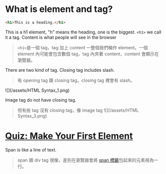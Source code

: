 # What is element and tag?
```html
<h1>This is a heading.</h1>
```

This is a h1 element, "h" means the heading, one is the biggest. `<h1>` we call it a tag. Content is what people will see in the browser
>`<h1>`是一個 tag，tag 加上 content 一整個我們稱作 element。一個 element 內可能會包含數個 tag，tag 內夾著 content，content 會顯示在瀏覽器。



There are two kind of tag. Closing tag includes slash.
> 有 opening tag 跟 closing tag，closing tag 裡會有 slash。

![](/assets/HTML Syntax_1.png)

Image tag do not have closing tag.
> 但有些 tag 沒有 closing tag，像 image tag
![](/assets/HTML Syntax_3.png)

# [Quiz: Make Your First Element](https://github.com/jeffrey1183/side-project-music-room-data/blob/master/HTML%20and%20CSS%20Syntax/Lesson%201%20HTML%20Syntax/Quiz:%20Make%20Your%20First%20Element.html)


Span is like a line of text.
> span 跟 div tag 很像，差別在瀏覽器會將 [span 標籤](http://www.wibibi.com/info.php?tid=113)包起來的元素視為一行。

